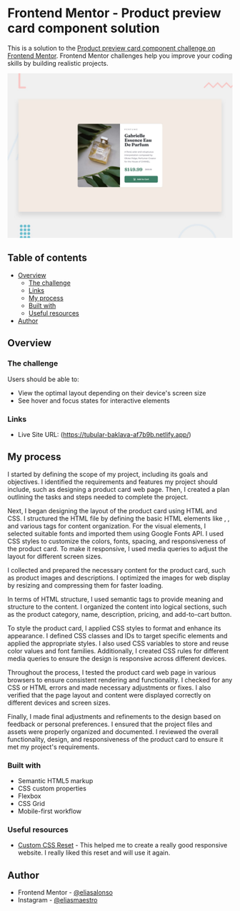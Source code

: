 # Frontend Mentor - Product preview card component solution

This is a solution to the [Product preview card component challenge on Frontend Mentor](https://www.frontendmentor.io/challenges/product-preview-card-component-GO7UmttRfa). Frontend Mentor challenges help you improve your coding skills by building realistic projects. 

![Design preview for the Product preview card component coding challenge](./design/desktop-preview.jpg)

## Table of contents

- [Overview](#overview)
  - [The challenge](#the-challenge)
  - [Links](#links)
  - [My process](#my-process)
  - [Built with](#built-with)
  - [Useful resources](#useful-resources)
- [Author](#author)

## Overview

### The challenge

Users should be able to:

- View the optimal layout depending on their device's screen size
- See hover and focus states for interactive elements

### Links

- Live Site URL: (https://tubular-baklava-af7b9b.netlify.app/)

## My process

I started by defining the scope of my project, including its goals and objectives. I identified the requirements and features my project should include, such as designing a product card web page. Then, I created a plan outlining the tasks and steps needed to complete the project.

Next, I began designing the layout of the product card using HTML and CSS. I structured the HTML file by defining the basic HTML elements like <head>, <body>, and various tags for content organization. For the visual elements, I selected suitable fonts and imported them using Google Fonts API. I used CSS styles to customize the colors, fonts, spacing, and responsiveness of the product card. To make it responsive, I used media queries to adjust the layout for different screen sizes.

I collected and prepared the necessary content for the product card, such as product images and descriptions. I optimized the images for web display by resizing and compressing them for faster loading.

In terms of HTML structure, I used semantic tags to provide meaning and structure to the content. I organized the content into logical sections, such as the product category, name, description, pricing, and add-to-cart button.

To style the product card, I applied CSS styles to format and enhance its appearance. I defined CSS classes and IDs to target specific elements and applied the appropriate styles. I also used CSS variables to store and reuse color values and font families. Additionally, I created CSS rules for different media queries to ensure the design is responsive across different devices.

Throughout the process, I tested the product card web page in various browsers to ensure consistent rendering and functionality. I checked for any CSS or HTML errors and made necessary adjustments or fixes. I also verified that the page layout and content were displayed correctly on different devices and screen sizes.

Finally, I made final adjustments and refinements to the design based on feedback or personal preferences. I ensured that the project files and assets were properly organized and documented. I reviewed the overall functionality, design, and responsiveness of the product card to ensure it met my project's requirements.
### Built with

- Semantic HTML5 markup
- CSS custom properties
- Flexbox
- CSS Grid
- Mobile-first workflow

### Useful resources

- [Custom CSS Reset](https://www.joshwcomeau.com/css/custom-css-reset/) - This helped me to create a really good responsive website. I really liked this reset and will use it again.

## Author

- Frontend Mentor - [@eliasalonso](https://www.frontendmentor.io/profile/eliasalonso)
- Instagram - [@eliasmaestro](https://www.instagram.com/eliasmaestro)
